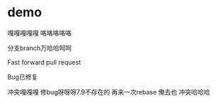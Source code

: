 # demo
嘎嘎嘎嘎嘎
咯咯咯咯咯

分支branch万哈哈呵呵

Fast forward  pull request

Bug已修复

冲突嘎嘎嘎
修bug呀呀呀7.9不存在的 再来一次rebase
俺去也
冲突哈哈哈
